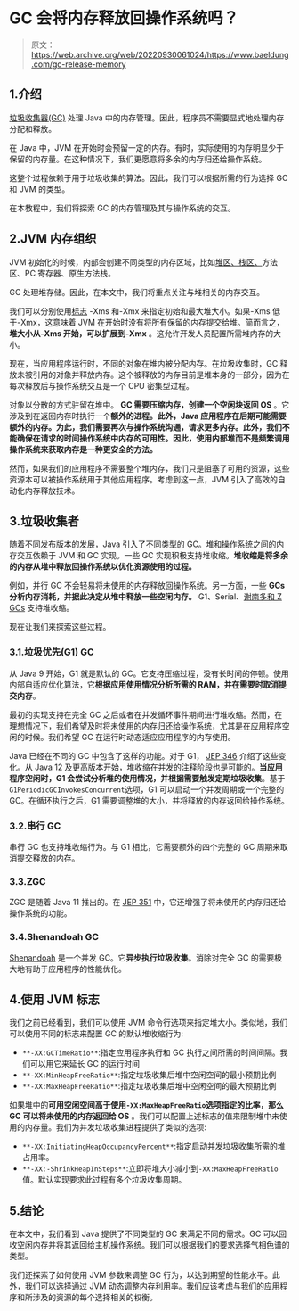 # GC 会将内存释放回操作系统吗？

> 原文：<https://web.archive.org/web/20220930061024/https://www.baeldung.com/gc-release-memory>

## 1.介绍

[垃圾收集器(GC)](/web/20220524070404/https://www.baeldung.com/jvm-garbage-collectors) 处理 Java 中的内存管理。因此，程序员不需要显式地处理内存分配和释放。

在 Java 中，JVM 在开始时会预留一定的内存。有时，实际使用的内存明显少于保留的内存量。在这种情况下，我们更愿意将多余的内存归还给操作系统。

这整个过程依赖于用于垃圾收集的算法。因此，我们可以根据所需的行为选择 GC 和 JVM 的类型。

在本教程中，我们将探索 GC 的内存管理及其与操作系统的交互。

## 2.JVM 内存组织

JVM 初始化的时候，内部会创建不同类型的内存区域，比如[堆区、栈区、](/web/20220524070404/https://www.baeldung.com/java-stack-heap)方法区、PC 寄存器、原生方法栈。

GC 处理堆存储。因此，在本文中，我们将重点关注与堆相关的内存交互。

我们可以分别使用[标志](/web/20220524070404/https://www.baeldung.com/jvm-parameters) -Xms 和-Xmx 来指定初始和最大堆大小。如果-Xms 低于-Xmx，这意味着 JVM 在开始时没有将所有保留的内存提交给堆。简而言之，**堆大小从-Xms 开始，可以扩展到-Xmx** 。这允许开发人员配置所需堆内存的大小。

现在，当应用程序运行时，不同的对象在堆内被分配内存。在垃圾收集时，GC 释放未被引用的对象并释放内存。这个被释放的内存目前是堆本身的一部分，因为在每次释放后与操作系统交互是一个 CPU 密集型过程。

对象以分散的方式驻留在堆中。 **GC 需要压缩内存，创建一个空闲块返回 OS** 。它涉及到在返回内存时执行一个**额外的进程。此外，Java 应用程序在后期可能需要额外的内存。为此，**我们需要再次与操作系统沟通，请求更多内存**。此外，**我们不能确保在请求的时间**操作系统中内存的可用性。因此，使用内部堆而不是频繁调用操作系统来获取内存是一种更安全的方法。**

然而，如果我们的应用程序不需要整个堆内存，我们只是阻塞了可用的资源，这些资源本可以被操作系统用于其他应用程序。考虑到这一点，JVM 引入了高效的自动化内存释放技术。

## 3.垃圾收集者

随着不同发布版本的发展，Java 引入了不同类型的 GC。堆和操作系统之间的内存交互依赖于 JVM 和 GC 实现。一些 GC 实现积极支持堆收缩。**堆收缩是将多余的内存从堆中释放回操作系统以优化资源使用的过程。**

例如，并行 GC 不会轻易将未使用的内存释放回操作系统。另一方面，一些 **GCs 分析内存消耗，并据此决定从堆中释放一些空闲内存。** G1、Serial、[谢南多和 Z GCs](/web/20220524070404/https://www.baeldung.com/jvm-experimental-garbage-collectors) 支持堆收缩。

现在让我们来探索这些过程。

### 3.1.垃圾优先(G1) GC

从 Java 9 开始，G1 就是默认的 GC。它支持压缩过程，没有长时间的停顿。使用内部自适应优化算法，它**根据应用使用情况分析所需的 RAM，并在需要时取消提交内存**。

最初的实现支持在完全 GC 之后或者在并发循环事件期间进行堆收缩。然而，在理想情况下，我们希望及时将未使用的内存归还给操作系统，尤其是在应用程序空闲的时候。我们希望 GC 在运行时动态适应应用程序的内存使用。

Java 已经在不同的 GC 中包含了这样的功能。对于 G1， [JEP 346](https://web.archive.org/web/20220524070404/https://openjdk.java.net/jeps/346) 介绍了这些变化。从 Java 12 及更高版本开始，堆收缩在并发的[注释阶段](https://web.archive.org/web/20220524070404/http://hg.openjdk.java.net/jdk/jdk/rev/08041b0d7c08)也是可能的。**当应用程序空闲时，G1 会尝试分析堆的使用情况，并根据需要触发定期垃圾收集**。基于`G1PeriodicGCInvokesConcurrent`选项，G1 可以启动一个并发周期或一个完整的 GC。在循环执行之后，G1 需要调整堆的大小，并将释放的内存返回给操作系统。

### 3.2.串行 GC

串行 GC 也支持堆收缩行为。与 G1 相比，它需要额外的四个完整的 GC 周期来取消提交释放的内存。

### 3.3.ZGC

ZGC 是随着 Java 11 推出的。在 [JEP 351](https://web.archive.org/web/20220524070404/https://openjdk.java.net/jeps/351) 中，它还增强了将未使用的内存归还给操作系统的功能。

### 3.4.Shenandoah GC

[Shenandoah](https://web.archive.org/web/20220524070404/https://wiki.openjdk.java.net/display/shenandoah/Main) 是一个并发 GC。它**异步执行垃圾收集**。消除对完全 GC 的需要极大地有助于应用程序的性能优化。

## 4.使用 JVM 标志

我们之前已经看到，我们可以使用 JVM 命令行选项来指定堆大小。类似地，我们可以使用不同的标志来配置 GC 的默认堆收缩行为:

*   `**-XX:GCTimeRatio**`:指定应用程序执行和 GC 执行之间所需的时间间隔。我们可以用它来延长 GC 的运行时间
*   `**-XX:MinHeapFreeRatio**`:指定垃圾收集后堆中空闲空间的最小预期比例
*   `**-XX:MaxHeapFreeRatio**`:指定垃圾收集后堆中空闲空间的最大预期比例

如果堆中的**可用空闲空间高于使用`-XX:MaxHeapFreeRatio`选项指定的比率，那么 GC 可以将未使用的内存返回给 OS** 。我们可以配置上述标志的值来限制堆中未使用的内存量。我们为并发垃圾收集进程提供了类似的选项:

*   `**-XX:InitiatingHeapOccupancyPercent**`:指定启动并发垃圾收集所需的堆占用率。
*   `**-XX:-ShrinkHeapInSteps**`:立即将堆大小减小到`-XX:MaxHeapFreeRatio`值。默认实现要求此过程有多个垃圾收集周期。

## 5.结论

在本文中，我们看到 Java 提供了不同类型的 GC 来满足不同的需求。GC 可以回收空闲内存并将其返回给主机操作系统。我们可以根据我们的要求选择气相色谱的类型。

我们还探索了如何使用 JVM 参数来调整 GC 行为，以达到期望的性能水平。此外，我们可以选择通过 JVM 动态调整内存利用率。我们应该考虑与我们的应用程序和所涉及的资源的每个选择相关的权衡。